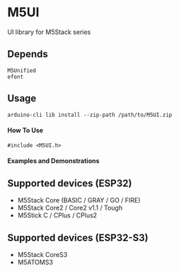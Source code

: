 # M5UI

UI library for M5Stack series




## Depends
```
M5Unified
efont
```

## Usage
```
arduino-cli lib install --zip-path /path/to/M5UI.zip
```

#### How To Use

```
#include <M5UI.h>
```

#### Examples and Demonstrations




## Supported devices (ESP32)
 - M5Stack Core (BASIC / GRAY / GO / FIRE)
 - M5Stack Core2 / Core2 v1.1 / Tough
 - M5Stick C / CPlus / CPlus2

## Supported devices (ESP32-S3)
 - M5Stack CoreS3
 - M5ATOMS3
